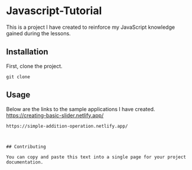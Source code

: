 # Javascript-Tutorial
This is a project I have created to reinforce my JavaScript knowledge gained during the lessons.
## Installation
First, clone the project.

```
git clone
```
## Usage
Below are the links to the sample applications I have created.
https://creating-basic-slider.netlify.app/
```
https://simple-addition-operation.netlify.app/
```


```


## Contributing

You can copy and paste this text into a single page for your project documentation.


